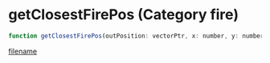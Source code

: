 # getClosestFirePos (Category fire)

```js
function getClosestFirePos(outPosition: vectorPtr, x: number, y: number, z: number): Array
```

[filename](getClosestFirePos_m.md ':include')